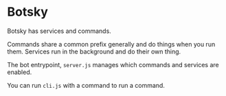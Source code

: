 # Botsky

Botsky has services and commands.

Commands share a common prefix generally and do things when you run them. Services run in the background and do their own thing.

The bot entrypoint, `server.js` manages which commands and services are enabled.

You can run `cli.js` with a command to run a command.
